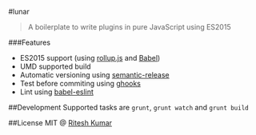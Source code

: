 #lunar

> A boilerplate to write plugins in pure JavaScript using ES2015

###Features
* ES2015 support (using [rollup.js](http://rollupjs.org/) and [Babel](http://babeljs.io/))
* UMD supported build
* Automatic versioning using [semantic-release](https://github.com/semantic-release/semantic-release)
* Test before commiting using [ghooks](https://github.com/gtramontina/ghooks)
* Lint using [babel-eslint](https://github.com/babel/babel-eslint)

##Development
Supported tasks are `grunt`, `grunt watch` and `grunt build`

##License
MIT @ [Ritesh Kumar](https://github.com/ritz078)

